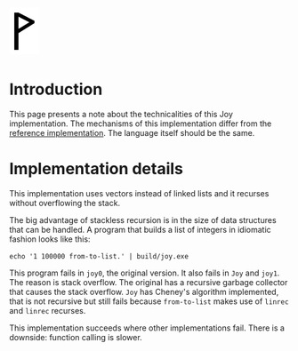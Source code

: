  ![](Wynn.PNG)
==============

Introduction
============

This page presents a note about the technicalities of this Joy implementation.
The mechanisms of this implementation differ from the
[reference implementation](https://github.com/Wodan58/Joy).
The language itself should be the same.

Implementation details
======================

This implementation uses vectors instead of linked lists and it recurses
without overflowing the stack.

The big advantage of stackless recursion is in the size of data structures that
can be handled. A program that builds a list of integers in idiomatic fashion
looks like this:

    echo '1 100000 from-to-list.' | build/joy.exe

This program fails in `joy0`, the original version. It also fails in `Joy` and
`joy1`. The reason is stack overflow. The original has a recursive garbage
collector that causes the stack overflow. `Joy` has Cheney's algorithm
implemented, that is not recursive but still fails because `from-to-list` makes
use of `linrec` and `linrec` recurses.

This implementation succeeds where other implementations fail.
There is a downside: function calling is slower.
